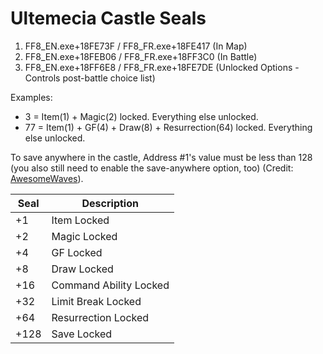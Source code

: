 # Ultemecia Castle Seals
1. FF8_EN.exe+18FE73F / FF8_FR.exe+18FE417 (In Map)
2. FF8_EN.exe+18FEB06 / FF8_FR.exe+18FF3C0 (In Battle)
3. FF8_EN.exe+18FF6E8 / FF8_FR.exe+18FE7DE (Unlocked Options - Controls post-battle choice list)

Examples:
* 3 = Item(1) + Magic(2) locked. Everything else unlocked.
* 77 = Item(1) + GF(4) + Draw(8) + Resurrection(64) locked. Everything else unlocked.

To save anywhere in the castle, Address #1's value must be less than 128 (you also still need to enable the save-anywhere option, too) (Credit: [AwesomeWaves](https://twitch.tv/awesomewaves)).


|Seal|Description|
|-------|-----------|
|+1|Item Locked|
|+2|Magic Locked|
|+4|GF Locked|
|+8|Draw Locked|
|+16|Command Ability Locked|
|+32|Limit Break Locked|
|+64|Resurrection Locked|
|+128|Save Locked|
